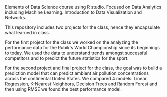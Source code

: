 Elements of Data Science course using R studio. Focused on Data Analytics including Machine Learning. Introduction to Data Visualization and Networks. 

This repository includes two projects for the class, hence they encapsulate what learned in class. 

For the first project for the class we worked on the analyzing the performance data for the Rubik's World Championship since its beginnings to today.
We used the data to understand trends amongst successful competitors and to predict the future statistics for the sport. 

For the second project and final project for the class, the goal was to build a prediction model that can predict ambient air pollution concentrations across the continental United States. We compared 4 models: Linear Regression, K-Nearest Neighbors, Decision Trees and Random Forest and then using RMSE we found the best performance model.
